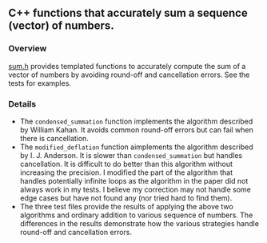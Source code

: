 ## C++ functions that accurately sum a sequence (vector) of numbers.

### Overview
[sum.h](sum.h) provides templated functions to accurately compute the sum of a
vector of numbers by avoiding round-off and cancellation errors. See the tests
for examples.

### Details
- The `condensed_summation` function implements the algorithm described by
  William Kahan. It avoids common round-off errors but can fail when there is
  cancellation.
- The `modified_deflation` function aimplements the algorithm described by I.
  J. Anderson. It is slower than `condensed_summation` but handles
  cancellation.  It is difficult to do better than this algorithm without
  increasing the precision. I modified the part of the algorithm that handles
  potentially infinite loops as the algorithm in the paper did not always work in
  my tests.  I believe my correction may not handle some edge cases but have not
  found any (nor tried hard to find them).
- The three test files provide the results of applying the above two algorithms
  and ordinary addition to various sequence of numbers. The differences in the
  results demonstrate how the various strategies handle round-off and cancellation
  errors.
